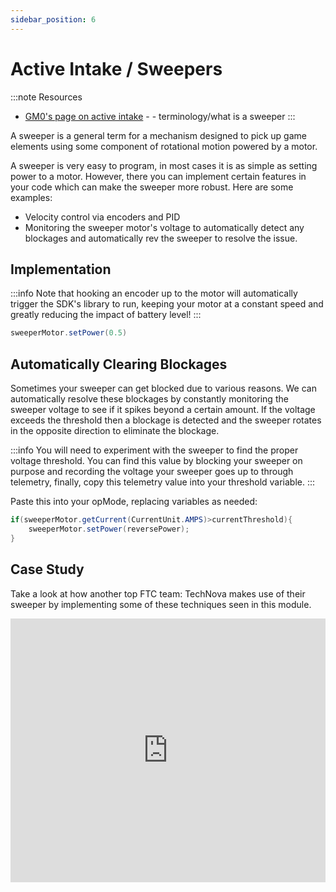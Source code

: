 ```yaml
---
sidebar_position: 6
---
```

# Active Intake / Sweepers

:::note Resources
* [GM0's page on active intake](https://gm0.org/en/latest/docs/common-mechanisms/active-intake/index.html) - - terminology/what is a sweeper
:::

A sweeper is a general term for a mechanism designed to pick up game elements using some component of rotational motion powered by a motor.

A sweeper is very easy to program, in most cases it is as simple as setting power to a motor. However, there you can implement certain features in your code which can make the sweeper more robust. Here are some examples: 

* Velocity control via encoders and PID
* Monitoring the sweeper motor's voltage to automatically detect any blockages and automatically rev the sweeper to resolve the issue.

## Implementation

:::info
Note that hooking an encoder up to the motor will automatically trigger the SDK's library to run, keeping your motor at a constant speed and greatly reducing the impact of battery level!
::: 

```java
sweeperMotor.setPower(0.5)
```

## Automatically Clearing Blockages

Sometimes your sweeper can get blocked due to various reasons. We can automatically resolve these blockages by constantly monitoring the sweeper voltage to see if it spikes beyond a certain amount. If the voltage exceeds the threshold then a blockage is detected and the sweeper rotates in the opposite direction to eliminate the blockage. 

:::info
You will need to experiment with the sweeper to find the proper voltage threshold. You can find this value by blocking your sweeper on purpose and recording the voltage your sweeper goes up to through telemetry, finally, copy this telemetry value into your threshold variable. 
:::

Paste this into your opMode, replacing variables as needed: 
```java
if(sweeperMotor.getCurrent(CurrentUnit.AMPS)>currentThreshold){
    sweeperMotor.setPower(reversePower); 
}
```

## Case Study
Take a look at how another top FTC team: TechNova makes use of their sweeper by implementing some of these techniques seen in this module. 

<iframe width="100%" height="422" src="https://www.youtube.com/embed/WBQp8gWczO8" title="12611 Freight Frenzy Control Award Submission" frameborder="0" allow="accelerometer; autoplay; clipboard-write; encrypted-media; gyroscope; picture-in-picture; web-share" allowfullscreen></iframe>

